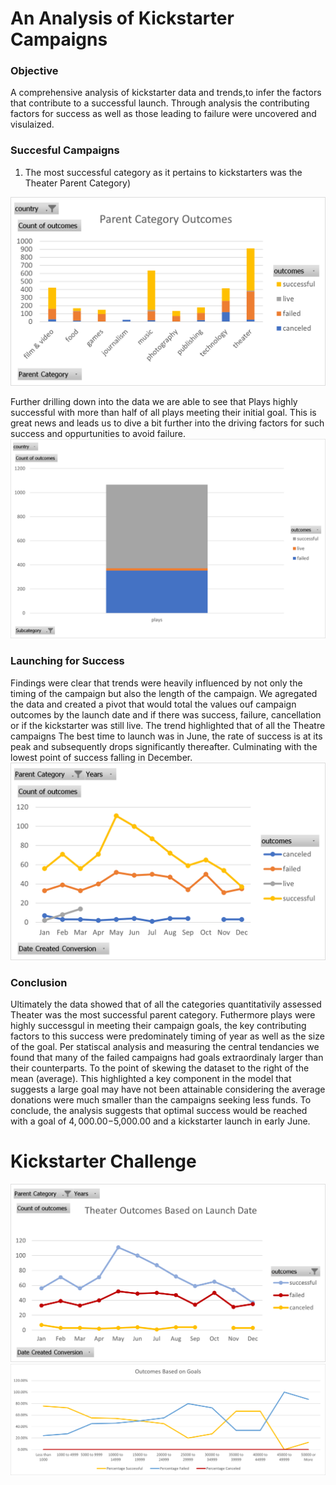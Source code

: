 # An Analysis of Kickstarter Campaigns
### Objective
A comprehensive analysis of kickstarter data and trends,to infer the factors that contribute to a successful launch. Through analysis the contributing factors for success as well as those leading to failure were uncovered and visulaized. 

### Succesful Campaigns

1. The most successful category as it pertains to kickstarters was the Theater Parent Category)

![Parent_Category_Outcomes](https://github.com/Jonjos95/Kickstarter-analysis/blob/e60606f27c1898edbaac3357abbe2afe160f9215/Parent%20Category%20Outcomes.png)

Further drilling down into the data we are able to see that Plays highly successful with more than half of all plays meeting their initial goal. This is great news and leads us to dive a bit further into the driving factors for such success and oppurtunities to avoid failure.
![Play Outcomes](https://github.com/Jonjos95/Kickstarter-analysis/blob/b59c451dae31bd9a40574dfcea6b05799eb42829/Play%20Outcomes.png)

### Launching for Success
 Findings were clear that trends were heavily influenced by not only the timing of the campaign but also the length of the campaign. We agregated the data and created a pivot that would total the values ouf campaign outcomes by the launch date and if there was success, failure, cancellation or if the kickstarter was still live. The trend highlighted that of all the Theatre campaigns The best time to launch was in June, the rate of success is at its peak and subsequently drops significantly thereafter. Culminating with the lowest point of success falling in December.
 ![Theater Outcomes](https://github.com/Jonjos95/Kickstarter-analysis/blob/b34e59ccb205a4fe5897a8cb184cdc72d87403ad/Theater%20Outcomes.png)

### Conclusion
Ultimately the data showed that of all the categories quantitativily assessed Theater was the most successful parent category. Futhermore plays were highly successgul in meeting their campaign goals, the key contributing factors to this success were predominately timing of year as well as the size of the goal. Per statiscal analysis and measuring the central tendancies we found that many of the failed campaigns had goals extraordinaly larger than their counterparts. To the point of skewing the dataset to the right of the mean (average). This highlighted a key component in the model that suggests a large goal may have not been attainable considering the average donations were much smaller than the campaigns seeking less funds. To conclude, the analysis suggests that optimal success would be reached with a goal of $4,000.00-$5,000.00 and a kickstarter launch in early June.


# Kickstarter Challenge
![Theater_Outcomes_vs_Launch](https://github.com/Jonjos95/Kickstarter-analysis/blob/f02efa527cfbca721e0334567ecf2ffdd5c29feb/Theater_Outcomes_vs_Launch.png)
![Outcomes_vs_Goals](https://github.com/Jonjos95/Kickstarter-analysis/blob/3d3c9bb0b2af08c1c8f3cad2cc62444a29844a10/Outcomes_vs_Goals.png)


